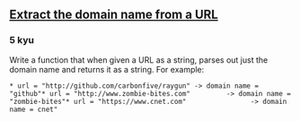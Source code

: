 <h2><a href=https://www.codewars.com/kata/514a024011ea4fb54200004b/train/javascript target="_blank">Extract the domain name from a URL</a></h2><h3>5 kyu</h3><p>Write a function that when given a URL as a string, parses out just the domain name and returns it as a string. For example:</p><pre><code>* url = "http://github.com/carbonfive/raygun" -&gt; domain name = "github"* url = "http://www.zombie-bites.com"         -&gt; domain name = "zombie-bites"* url = "https://www.cnet.com"                -&gt; domain name = cnet"</code></pre>